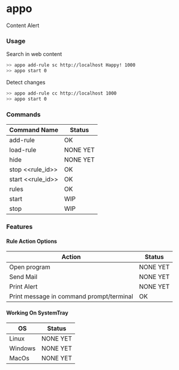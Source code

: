 # appo
Content Alert

### Usage

Search in web content

```sh
>> appo add-rule sc http://localhost Happy! 1000
>> appo start 0
```

Detect changes

```sh
>> appo add-rule cc http://localhost 1000
>> appo start 0
```

### Commands

| Command Name | Status |
| ------ | ------ |
| add-rule  | OK |
| load-rule | NONE YET |
| hide | NONE YET |
| stop <<rule_id>> | OK |
| start <<rule_id>> | OK |
| rules | OK |
| start | WIP |
| stop | WIP |

### Features

#### Rule Action Options

| Action | Status |
| ------ | ------ |
| Open program  | NONE YET |
| Send Mail | NONE YET |
| Print Alert | NONE YET |
| Print message in command prompt/terminal | OK |

#### Working On SystemTray

| OS | Status |
| ------ | ------ |
| Linux  | NONE YET |
| Windows | NONE YET |
| MacOs | NONE YET |
